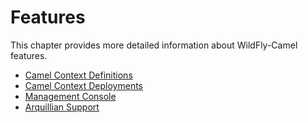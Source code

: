 # Features

This chapter provides more detailed information about WildFly-Camel features.

* [Camel Context Definitions](context-definitions.md)
* [Camel Context Deployments](context-deployments.md)
* [Management Console](hawtio.md)
* [Arquillian Support](arquillian.md)
